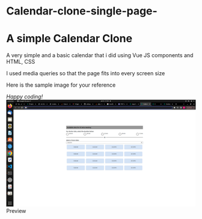 
# Calendar-clone-single-page-

<h1>A simple Calendar Clone</h1>
<p>A very simple and a basic calendar that i did using Vue JS components and HTML, CSS</p>
<p>I used media queries so that the page fits into every screen size</p>
<p>Here is the sample image for your reference</p>
<em>Happy coding!</em>
<img src="sample.png" alt text="sample image">Preview</img>
